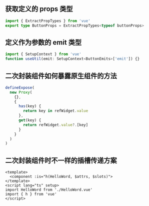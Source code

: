 ## 获取定义的 props 类型

```ts
import { ExtractPropTypes } from 'vue'
export type ButtonProps = ExtractPropTypes<typeof buttonProps>
```

## 定义作为参数的 emit 类型

```ts
import { SetupContext } from 'vue'
function useUtil(emit: SetupContext<ButtonEmits>['emit']) {}
```

## 二次封装组件如何暴露原生组件的方法

```ts
defineExpose(
  new Proxy(
    {},
    {
      has(key) {
        return key in refWidget.value
      },
      get(key) {
        return refWidget.value?.[key]
      }
    }
  )
)
```

## 二次封装组件时不一样的插槽传递方案

```vue
<template>
  <component :is="h(HelloWord, $attrs, $slots)">
</template>
<script lang="ts" setup>
import HelloWord from './HelloWord.vue'
import { h } from 'vue'
</script>
```
